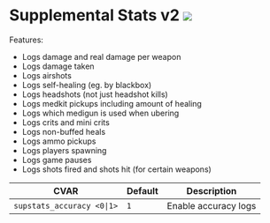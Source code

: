 # Supplemental Stats v2 <a href="https://sourcemod.krus.dk/supstats2.zip"><img src="https://img.shields.io/badge/-download-informational" /></a>

Features:

- Logs damage and real damage per weapon
- Logs damage taken
- Logs airshots
- Logs self-healing (eg. by blackbox)
- Logs headshots (not just headshot kills)
- Logs medkit pickups including amount of healing
- Logs which medigun is used when ubering
- Logs crits and mini crits
- Logs non-buffed heals
- Logs ammo pickups
- Logs players spawning
- Logs game pauses
- Logs shots fired and shots hit (for certain weapons)

| CVAR                       | Default | Description          |
| -------------------------- | ------- | -------------------- |
| `supstats_accuracy <0\|1>` | `1`     | Enable accuracy logs |
